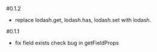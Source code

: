 #0.1.2
- replace lodash.get, lodash.has, lodash.set with lodash.

#0.1.1
- fix field exists check bug in getFieldProps